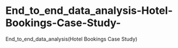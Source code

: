 # End_to_end_data_analysis-Hotel-Bookings-Case-Study-
End_to_end_data_analysis(Hotel Bookings Case Study)
